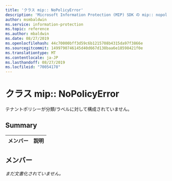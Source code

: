 ```yaml
---
title: 'クラス mip:: NoPolicyError'
description: 'Microsoft Information Protection (MIP) SDK の mip:: nopolicyerror クラスについて説明します。'
author: msmbaldwin
ms.service: information-protection
ms.topic: reference
ms.author: mbaldwin
ms.date: 08/27/2019
ms.openlocfilehash: 44c70000bff3d59c6b1215708b4315da97f3866e
ms.sourcegitcommit: 1499790746145d40d667d138baa6e18598421f0e
ms.translationtype: MT
ms.contentlocale: ja-JP
ms.lasthandoff: 08/27/2019
ms.locfileid: "70054178"
---
```

# <a name="class-mipnopolicyerror"></a>クラス mip:: NoPolicyError 
テナントポリシーが分類/ラベルに対して構成されていません。
  
## <a name="summary"></a>Summary
 メンバー                        | 説明                                
--------------------------------|---------------------------------------------
  
## <a name="members"></a>メンバー
_まだ文書化されていません。_
